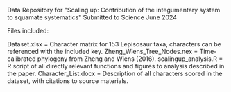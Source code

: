 Data Repository for "Scaling up: Contribution of the integumentary system to squamate systematics"
Submitted to Science June 2024

Files included:

Dataset.xlsx = Character matrix for 153 Lepisosaur taxa, characters can be referenced with the included key.
Zheng_Wiens_Tree_Nodes.nex = Time-calibrated phylogeny from Zheng and Wiens (2016).
scalingup_analysis.R = R script of all directly relevant functions and figures to analysis described in the paper.
Character_List.docx = Description of all characters scored in the dataset, with citations to source materials.
